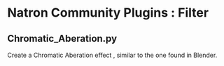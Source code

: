 # Natron Community Plugins : Filter

## Chromatic_Aberation.py 
Create a Chromatic Aberation effect , similar to the one found in Blender.

